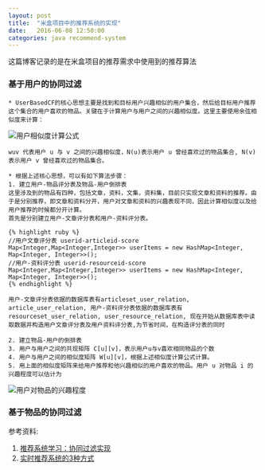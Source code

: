 ```yaml
---
layout: post
title:  "米盒项目中的推荐系统的实现"
date:   2016-06-08 12:50:00
categories: java recommend-system
---
```

这篇博客记录的是在米盒项目的推荐需求中使用到的推荐算法  

### 基于用户的协同过滤  
    * UserBasedCF的核心思想主要是找到和目标用户兴趣相似的用户集合，然后给目标用户推荐这个集合的用户喜欢的物品。关键在于计算用户与用户之间的兴趣相似度。这里主要使用余弦相似度来计算：  

![用户相似度计算公式](http://mmbiz.qpic.cn/mmbiz/sXiaukvjR0RBpprQopxicAvwhWZNmcr4icpLCX8vXkaiatphvtcicysaDicwb6TtlZk5oLicUYkRzT924VruJDqn7JmWA/640?wx_fmt=png&tp=webp&wxfrom=5&wx_lazy=1)

    wuv 代表用户 u 与 v 之间的兴趣相似度，N(u)表示用户 u 曾经喜欢过的物品集合, N(v) 表示用户 v 曾经喜欢过的物品集合。  
    
    * 根据上述核心思想，可以有如下算法步骤：  
	1. 建立用户-物品评分表及物品-用户倒排表    
    这里涉及到的物品有四种，包括文章，资料，文集，资料集，目前只实现文章和资料的推荐。由于是分别推荐，即文章和资料分开，用户对文章和资料的兴趣表现不同，因此计算相似度以及给用户推荐的时候都分开计算。  
    首先是分别建立用户-文章评分表和用户-资料评分表。 

	{% highlight ruby %}
    //用户文章评分表 userid-articleid-score
    Map<Integer,Map<Integer,Integer>> userItems = new HashMap<Integer, Map<Integer, Integer>>();
    //用户-资料评分表 userid-resourceid-score
    Map<Integer,Map<Integer,Integer>> userItems = new HashMap<Integer, Map<Integer, Integer>>();
	{% endhighlight %} 

    用户-文章评分表依据的数据库表有articleset_user_relation, article_user_relation, 用户-资料评分表依据的数据库表有resourceset_user_relation, user_resource_relation, 现在开始从数据库表中读取数据并构造用户文章评分表及用户资料评分表,为节省时间，在构造评分表的同时  

	2. 建立物品-用户的倒排表
	3. 用户与用户之间的共现矩阵 C[u][v]，表示用户u与v喜欢相同物品的个数
	4. 用户与用户之间的相似度矩阵 W[u][v]，根据上述相似度计算公式计算。
	5. 用上面的相似度矩阵来给用户推荐和他兴趣相似的用户喜欢的物品。用户 u 对物品 i 的兴趣程度可以估计为  

![用户对物品的兴趣程度](http://mmbiz.qpic.cn/mmbiz/sXiaukvjR0RBpprQopxicAvwhWZNmcr4icpxVsXkrF2mlRDolFOp060Uduz3nzIvbGtU2YWCOp5myuQnMQnGJzctQ/0?wx_fmt=gif&tp=webp&wxfrom=5&wx_lazy=1)

### 基于物品的协同过滤

参考资料:  
1. [推荐系统学习：协同过滤实现](http://mp.weixin.qq.com/s?__biz=MzAwNjQwNzU2NQ==&mid=2650342703&idx=1&sn=04aa3d0c196664da72e6f973394731fb&scene=0#wechat_redirect)  
2. [实时推荐系统的3种方式](http://www.jianshu.com/p/356656ce2901)
